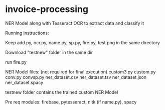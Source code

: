# invoice-processing
NER Model along with Tesseract OCR to extract data and classify it

Running instructions:

Keep add.py, ocr.py, name.py, sp.py, fire.py, test.png in the same directory

Download "testnew" folder in the same dir

run fire.py

NER Model files: 
(not required for final execution)
custom3.py
custom.py
conv.py
convsp.py
ner_dataset.csv
ner_dataset.tsv
ner_dataset.json
ner_dataset.spacy

testnew folder contains the trained custom NER Model

Pre req modules: firebase, pytesseract, nltk (if name.py), spacy 
